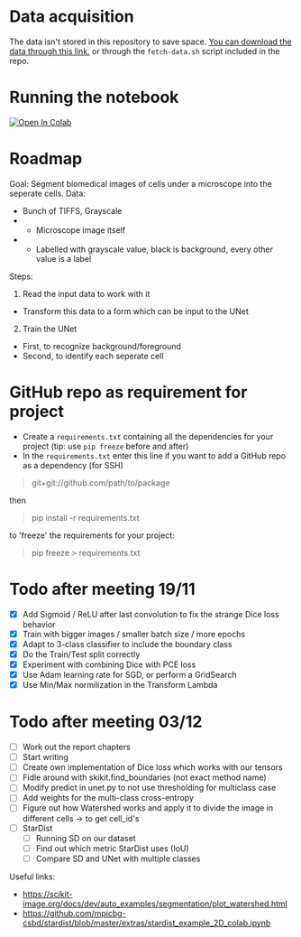 # Data acquisition

The data isn't stored in this repository to save space. [You can download the data through this link.](https://www.ebi.ac.uk/biostudies/files/S-BSST265/dataset.zip) or through the `fetch-data.sh` script included in the repo.

# Running the notebook
[![Open In Colab](https://colab.research.google.com/assets/colab-badge.svg)](https://colab.research.google.com/github/CRefice/ml-segmentation-project/blob/master/notebook.ipynb)

# Roadmap

Goal: Segment biomedical images of cells under a microscope into the seperate cells.
Data:
- Bunch of TIFFS, Grayscale
- - Microscope image itself
- - Labelled with grayscale value, black is background, every other value is a label

Steps:
1. Read the input data to work with it
- Transform this data to a form which can be input to the UNet
2. Train the UNet
- First, to recognize background/foreground
- Second, to identify each seperate cell

# GitHub repo as requirement for project

- Create a `requirements.txt` containing all the dependencies for your project (tip: use `pip freeze` before and after)
- In the `requirements.txt` enter this line if you want to add a GitHub repo as a dependency (for SSH)
>	git+git://github.com/path/to/package

then

> 	pip install -r requirements.txt

to 'freeze' the requirements for your project:

> 	pip freeze > requirements.txt

# Todo after meeting 19/11
- [x] Add Sigmoid / ReLU after last convolution to fix the strange Dice loss behavior
- [x] Train with bigger images / smaller batch size / more epochs
- [x] Adapt to 3-class classifier to include the boundary class
- [x] Do the Train/Test split correctly
- [x] Experiment with combining Dice with PCE loss
- [x] Use Adam learning rate for SGD, or perform a GridSearch
- [x] Use Min/Max normilization in the Transform Lambda

# Todo after meeting 03/12
- [ ] Work out the report chapters
- [ ] Start writing
- [ ] Create own implementation of Dice loss which works with our tensors
- [ ] Fidle around with skikit.find_boundaries (not exact method name)
- [ ] Modify predict in unet.py to not use thresholding for multiclass case
- [ ] Add weights for the multi-class cross-entropy
- [ ] Figure out how Watershed works and apply it to divide the image in different cells -> to get cell_id's
- [ ] StarDist
  - [ ] Running SD on our dataset
  - [ ] Find out which metric StarDist uses (IoU)
  - [ ] Compare SD and UNet with multiple classes

Useful links:
- https://scikit-image.org/docs/dev/auto_examples/segmentation/plot_watershed.html 
- https://github.com/mpicbg-csbd/stardist/blob/master/extras/stardist_example_2D_colab.ipynb 
